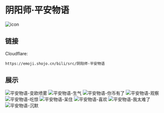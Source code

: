 # 阴阳师·平安物语
![icon](https://emoji.shojo.cn/bili/src/阴阳师·平安物语/icon.png)
## 链接
Cloudflare:
```
https://emoji.shojo.cn/bili/src/阴阳师·平安物语
```
## 展示
![平安物语-变欧喷雾](https://emoji.shojo.cn/bili/src/阴阳师·平安物语/平安物语-变欧喷雾.png)
![平安物语-生气](https://emoji.shojo.cn/bili/src/阴阳师·平安物语/平安物语-生气.png)
![平安物语-你币有了](https://emoji.shojo.cn/bili/src/阴阳师·平安物语/平安物语-你币有了.png)
![平安物语-观察](https://emoji.shojo.cn/bili/src/阴阳师·平安物语/平安物语-观察.png)
![平安物语-吃惊](https://emoji.shojo.cn/bili/src/阴阳师·平安物语/平安物语-吃惊.png)
![平安物语-呆住](https://emoji.shojo.cn/bili/src/阴阳师·平安物语/平安物语-呆住.png)
![平安物语-喜欢](https://emoji.shojo.cn/bili/src/阴阳师·平安物语/平安物语-喜欢.png)
![平安物语-我太难了](https://emoji.shojo.cn/bili/src/阴阳师·平安物语/平安物语-我太难了.png)
![平安物语-沉默](https://emoji.shojo.cn/bili/src/阴阳师·平安物语/平安物语-沉默.png)
